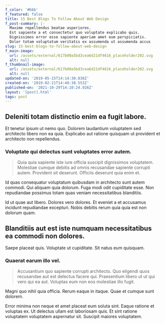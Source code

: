 ```yaml
---
f_color: '#bbb'
f_featured: false
title: 15 Best Blogs To Follow About Web Design
f_post-summary: |-
  Maxime repellendus beatae asperiores.
  Est sapiente a et consectetur quo voluptate explicabo quis.
  Dignissimos error esse sapiente aperiam amet eum perspiciatis.
  Dolor totam voluptatum veritatis ex assumenda ut assumenda accus
slug: 15-best-blogs-to-follow-about-web-design
f_main-image:
  url: /assets/external/617b00a5bd3cea6d21df4616_placeholder202.svg
  alt: null
f_thumbnail-image:
  url: /assets/external/617b00a5bd3cea6d21df4616_placeholder202.svg
  alt: null
updated-on: '2019-05-15T14:14:30.038Z'
created-on: '2019-02-21T14:48:38.553Z'
published-on: '2021-10-29T14:10:24.926Z'
layout: '[post].html'
tags: post
---
```


Deleniti totam distinctio enim ea fugit labore.
-----------------------------------------------

Et tenetur ipsum ut nemo quo. Dolorem laudantium voluptatem sed architecto libero non ea quia. Explicabo aut ratione quisquam ut provident et architecto non repellendus.

### Voluptate qui delectus sunt voluptates error autem.

> Quia quia sapiente iste iure officia suscipit dignissimos voluptatem. Molestiae cumque debitis ad omnis recusandae sapiente corrupti autem. Provident sit deserunt. Officiis deserunt quia enim et.

Id quas consequatur voluptatum quibusdam in architecto sunt autem commodi. Qui aliquam quia dolorum. Fuga modi odit cupiditate esse. Non repudiandae possimus totam quas veniam necessitatibus blanditiis.

Id ut quae aut libero. Dolores vero dolores. Et eveniet a et accusamus incidunt repudiandae excepturi. Nobis debitis rerum quia quia est non dolorum quam.

Blanditiis aut est iste numquam necessitatibus ea commodi non dolores.
----------------------------------------------------------------------

Saepe placeat quis. Voluptate ut cupiditate. Sit natus eum quisquam.

### Quaerat earum illo vel.

> Accusantium quo sapiente corrupti architecto. Quo eligendi quos recusandae aut est delectus facere qui. Praesentium libero ut ut qui vero qui ea aut. Voluptas eum non eos molestiae illo fugit.

Magni quo nihil quia officia. Rerum eaque in itaque. Quae et cumque sunt dolorem.

Error minima non neque et amet placeat eum soluta sint. Eaque ratione et voluptas ex. Ut delectus ullam est laboriosam quis. Et sint ratione voluptatem voluptatem aspernatur sit. Suscipit maiores voluptatem.
